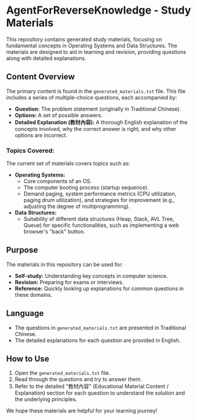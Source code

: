 # AgentForReverseKnowledge - Study Materials

This repository contains generated study materials, focusing on fundamental concepts in Operating Systems and Data Structures. The materials are designed to aid in learning and revision, providing questions along with detailed explanations.

## Content Overview

The primary content is found in the `generated_materials.txt` file. This file includes a series of multiple-choice questions, each accompanied by:

*   **Question:** The problem statement (originally in Traditional Chinese).
*   **Options:** A set of possible answers.
*   **Detailed Explanation (教材內容):** A thorough English explanation of the concepts involved, why the correct answer is right, and why other options are incorrect.

### Topics Covered:

The current set of materials covers topics such as:

*   **Operating Systems:**
    *   Core components of an OS.
    *   The computer booting process (startup sequence).
    *   Demand paging, system performance metrics (CPU utilization, paging drum utilization), and strategies for improvement (e.g., adjusting the degree of multiprogramming).
*   **Data Structures:**
    *   Suitability of different data structures (Heap, Stack, AVL Tree, Queue) for specific functionalities, such as implementing a web browser's "back" button.

## Purpose

The materials in this repository can be used for:

*   **Self-study:** Understanding key concepts in computer science.
*   **Revision:** Preparing for exams or interviews.
*   **Reference:** Quickly looking up explanations for common questions in these domains.

## Language

*   The questions in `generated_materials.txt` are presented in Traditional Chinese.
*   The detailed explanations for each question are provided in English.

## How to Use

1.  Open the `generated_materials.txt` file.
2.  Read through the questions and try to answer them.
3.  Refer to the detailed "教材內容" (Educational Material Content / Explanation) section for each question to understand the solution and the underlying principles.

We hope these materials are helpful for your learning journey!